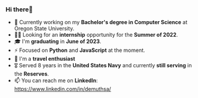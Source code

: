 ### **Hi there**👋<br>
  - 📖 Currently working on my **Bachelor's degree in Computer Science** at Oregon State University.
  - 👨‍💼 Looking for an **internship** opportunity for the **Summer of 2022**.
  - 🎓 I'm **graduating** in **June of 2023**.
  - ⚡️ Focused on **Python** and **JavaScript** at the moment.
  - 🥾 I'm a **travel enthusiast**
  - 🎖 Served 8 years in the **United States Navy** and currently **still serving** in the **Reserves**.
  - 📫 You can reach me on **LinkedIn**: https://www.linkedin.com/in/demuthsa/

